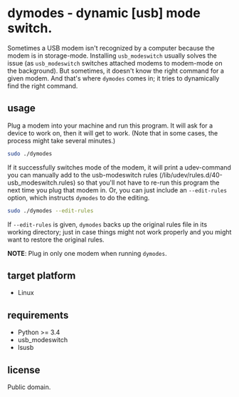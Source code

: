 # dymodes - dynamic [usb] mode switch.
Sometimes a USB modem isn't recognized by a computer because the modem is in storage-mode. Installing `usb_modeswitch` usually solves the issue (as `usb_modeswitch` switches attached modems to modem-mode on the background). But sometimes, it doesn't know the right command for a given modem. And that's where `dymodes` comes in; it tries to dynamically find the right command.

## usage
Plug a modem into your machine and run this program. It will ask for a device to work on, then it will get to work. (Note that in some cases, the process might take several minutes.)

```sh
sudo ./dymodes
```

If it successfully switches mode of the modem, it will print a udev-command you can manually add to the usb-modeswitch rules (/lib/udev/rules.d/40-usb_modeswitch.rules) so that you'll not have to re-run this program the next time you plug that modem in. Or, you can just include an `--edit-rules` option, which instructs `dymodes` to do the editing.

```sh
sudo ./dymodes --edit-rules
```

If `--edit-rules` is given, `dymodes` backs up the original rules file in its working directory; just in case things might not work properly and you might want to restore the original rules.

**NOTE**: Plug in only one modem when running `dymodes`.

## target platform
 - Linux

## requirements
 - Python >= 3.4
 - usb_modeswitch
 - lsusb

## license
Public domain.